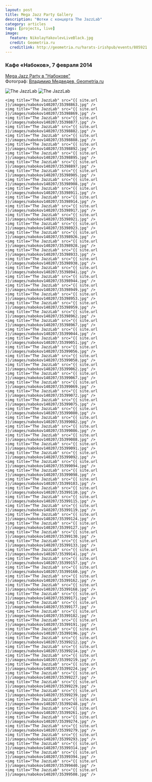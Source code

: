```yaml
---
layout: post
title: Mega Jazz Party Gallery
description: "Фотки с концерта The JazzLab"
category: articles
tags: [projects, live]
image:
  feature: NikolayYakovlevLiveBlack.jpg
  credit: Geometria.ru
  creditlink: http://geometria.ru/harats-irishpub/events/805921
---
```


### Кафе «Набоков», 7 февраля 2014

[Mega Jazz Party в "Набокове"](https://vk.com/megajazzparty)  
Фотограф: [Владимир Медведев, Geometria.ru](http://geometria.ru/events/night-life/2014/2/7/754564)  

<!-- https://github.com/ionelmc/jquery-gp-gallery -->
<div class="pictures">
	<img title="The JazzLab" src="{{ site.url }}/images/nabokov140207/m-wkcdOu5EI.jpg" />
	<img title="The JazzLab" src="{{ site.url }}/images/nabokov140207/35399022.jpg" />

	<img title="The JazzLab" src="{{ site.url }}/images/nabokov140207/35398863.jpg" />
	<img title="The JazzLab" src="{{ site.url }}/images/nabokov140207/35398869.jpg" />
	<img title="The JazzLab" src="{{ site.url }}/images/nabokov140207/35398877.jpg" />
	<img title="The JazzLab" src="{{ site.url }}/images/nabokov140207/35398882.jpg" />
	<img title="The JazzLab" src="{{ site.url }}/images/nabokov140207/35398888.jpg" />
	<img title="The JazzLab" src="{{ site.url }}/images/nabokov140207/35398892.jpg" />
	<img title="The JazzLab" src="{{ site.url }}/images/nabokov140207/35398895.jpg" />
	<img title="The JazzLab" src="{{ site.url }}/images/nabokov140207/35398897.jpg" />
	<img title="The JazzLab" src="{{ site.url }}/images/nabokov140207/35398905.jpg" />
	<img title="The JazzLab" src="{{ site.url }}/images/nabokov140207/35398908.jpg" />
	<img title="The JazzLab" src="{{ site.url }}/images/nabokov140207/35398911.jpg" />
	<img title="The JazzLab" src="{{ site.url }}/images/nabokov140207/35398914.jpg" />
	<img title="The JazzLab" src="{{ site.url }}/images/nabokov140207/35398917.jpg" />
	<img title="The JazzLab" src="{{ site.url }}/images/nabokov140207/35398921.jpg" />
	<img title="The JazzLab" src="{{ site.url }}/images/nabokov140207/35398923.jpg" />
	<img title="The JazzLab" src="{{ site.url }}/images/nabokov140207/35398926.jpg" />
	<img title="The JazzLab" src="{{ site.url }}/images/nabokov140207/35398928.jpg" />
	<img title="The JazzLab" src="{{ site.url }}/images/nabokov140207/35398933.jpg" />
	<img title="The JazzLab" src="{{ site.url }}/images/nabokov140207/35398938.jpg" />
	<img title="The JazzLab" src="{{ site.url }}/images/nabokov140207/35398941.jpg" />
	<img title="The JazzLab" src="{{ site.url }}/images/nabokov140207/35398944.jpg" />
	<img title="The JazzLab" src="{{ site.url }}/images/nabokov140207/35398949.jpg" />
	<img title="The JazzLab" src="{{ site.url }}/images/nabokov140207/35398953.jpg" />
	<img title="The JazzLab" src="{{ site.url }}/images/nabokov140207/35398959.jpg" />
	<img title="The JazzLab" src="{{ site.url }}/images/nabokov140207/35398962.jpg" />
	<img title="The JazzLab" src="{{ site.url }}/images/nabokov140207/35398967.jpg" />
	<img title="The JazzLab" src="{{ site.url }}/images/nabokov140207/35399044.jpg" />
	<img title="The JazzLab" src="{{ site.url }}/images/nabokov140207/35399051.jpg" />
	<img title="The JazzLab" src="{{ site.url }}/images/nabokov140207/35399056.jpg" />
	<img title="The JazzLab" src="{{ site.url }}/images/nabokov140207/35399058.jpg" />
	<img title="The JazzLab" src="{{ site.url }}/images/nabokov140207/35399062.jpg" />
	<img title="The JazzLab" src="{{ site.url }}/images/nabokov140207/35399067.jpg" />
	<img title="The JazzLab" src="{{ site.url }}/images/nabokov140207/35399069.jpg" />
	<img title="The JazzLab" src="{{ site.url }}/images/nabokov140207/35399072.jpg" />
	<img title="The JazzLab" src="{{ site.url }}/images/nabokov140207/35399075.jpg" />
	<img title="The JazzLab" src="{{ site.url }}/images/nabokov140207/35399080.jpg" />
	<img title="The JazzLab" src="{{ site.url }}/images/nabokov140207/35399082.jpg" />
	<img title="The JazzLab" src="{{ site.url }}/images/nabokov140207/35399086.jpg" />
	<img title="The JazzLab" src="{{ site.url }}/images/nabokov140207/35399088.jpg" />
	<img title="The JazzLab" src="{{ site.url }}/images/nabokov140207/35399091.jpg" />
	<img title="The JazzLab" src="{{ site.url }}/images/nabokov140207/35399092.jpg" />
	<img title="The JazzLab" src="{{ site.url }}/images/nabokov140207/35399094.jpg" />
	<img title="The JazzLab" src="{{ site.url }}/images/nabokov140207/35399098.jpg" />
	<img title="The JazzLab" src="{{ site.url }}/images/nabokov140207/35399103.jpg" />
	<img title="The JazzLab" src="{{ site.url }}/images/nabokov140207/35399110.jpg" />
	<img title="The JazzLab" src="{{ site.url }}/images/nabokov140207/35399115.jpg" />
	<img title="The JazzLab" src="{{ site.url }}/images/nabokov140207/35399119.jpg" />
	<img title="The JazzLab" src="{{ site.url }}/images/nabokov140207/35399124.jpg" />
	<img title="The JazzLab" src="{{ site.url }}/images/nabokov140207/35399127.jpg" />
	<img title="The JazzLab" src="{{ site.url }}/images/nabokov140207/35399130.jpg" />
	<img title="The JazzLab" src="{{ site.url }}/images/nabokov140207/35399133.jpg" />
	<img title="The JazzLab" src="{{ site.url }}/images/nabokov140207/35399141.jpg" />
	<img title="The JazzLab" src="{{ site.url }}/images/nabokov140207/35399157.jpg" />
	<img title="The JazzLab" src="{{ site.url }}/images/nabokov140207/35399160.jpg" />
	<img title="The JazzLab" src="{{ site.url }}/images/nabokov140207/35399162.jpg" />
	<img title="The JazzLab" src="{{ site.url }}/images/nabokov140207/35399168.jpg" />
	<img title="The JazzLab" src="{{ site.url }}/images/nabokov140207/35399171.jpg" />
	<img title="The JazzLab" src="{{ site.url }}/images/nabokov140207/35399177.jpg" />
	<img title="The JazzLab" src="{{ site.url }}/images/nabokov140207/35399182.jpg" />
	<img title="The JazzLab" src="{{ site.url }}/images/nabokov140207/35399191.jpg" />
	<img title="The JazzLab" src="{{ site.url }}/images/nabokov140207/35399196.jpg" />
	<img title="The JazzLab" src="{{ site.url }}/images/nabokov140207/35399212.jpg" />
	<img title="The JazzLab" src="{{ site.url }}/images/nabokov140207/35399214.jpg" />
	<img title="The JazzLab" src="{{ site.url }}/images/nabokov140207/35399219.jpg" />
	<img title="The JazzLab" src="{{ site.url }}/images/nabokov140207/35399224.jpg" />
	<img title="The JazzLab" src="{{ site.url }}/images/nabokov140207/35399227.jpg" />
	<img title="The JazzLab" src="{{ site.url }}/images/nabokov140207/35399229.jpg" />
	<img title="The JazzLab" src="{{ site.url }}/images/nabokov140207/35399239.jpg" />
	<img title="The JazzLab" src="{{ site.url }}/images/nabokov140207/35399248.jpg" />
	<img title="The JazzLab" src="{{ site.url }}/images/nabokov140207/35399261.jpg" />
	<img title="The JazzLab" src="{{ site.url }}/images/nabokov140207/35399274.jpg" />
	<img title="The JazzLab" src="{{ site.url }}/images/nabokov140207/35399279.jpg" />
	<img title="The JazzLab" src="{{ site.url }}/images/nabokov140207/35399293.jpg" />
	<img title="The JazzLab" src="{{ site.url }}/images/nabokov140207/35399314.jpg" />
	<img title="The JazzLab" src="{{ site.url }}/images/nabokov140207/35399394.jpg" />
	<img title="The JazzLab" src="{{ site.url }}/images/nabokov140207/35399440.jpg" />
	<img title="The JazzLab" src="{{ site.url }}/images/nabokov140207/35399508.jpg" />
</div>

